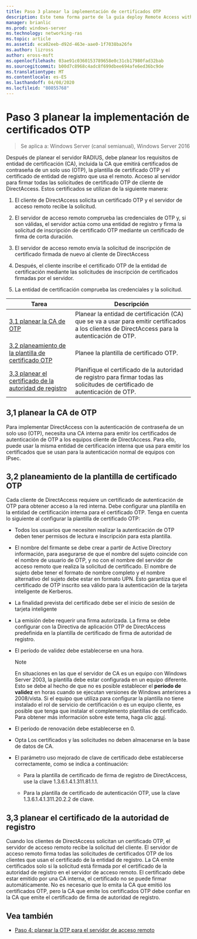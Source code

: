 ```yaml
---
title: Paso 3 planear la implementación de certificados OTP
description: Este tema forma parte de la guía deploy Remote Access with OTP Authentication in Windows Server 2016.
manager: brianlic
ms.prod: windows-server
ms.technology: networking-ras
ms.topic: article
ms.assetid: eca02eeb-d92d-463e-aae0-1f7038ba26fe
ms.author: lizross
author: eross-msft
ms.openlocfilehash: 03ae91c0360153789658e0c31cb17980fad32bab
ms.sourcegitcommit: b00d7c8968c4adc8f699dbee694afe6ed36bc9de
ms.translationtype: MT
ms.contentlocale: es-ES
ms.lasthandoff: 04/08/2020
ms.locfileid: "80855768"
---
```

# <a name="step-3-plan-otp-certificate-deployment"></a>Paso 3 planear la implementación de certificados OTP

>Se aplica a: Windows Server (canal semianual), Windows Server 2016

Después de planear el servidor RADIUS, debe planear los requisitos de entidad de certificación (CA), incluida la CA que emitirá certificados de contraseña de un solo uso (OTP), la plantilla de certificado OTP y el certificado de entidad de registro que usa el remoto. Acceso al servidor para firmar todas las solicitudes de certificado OTP de cliente de DirectAccess. Estos certificados se utilizan de la siguiente manera:  
  
1.  El cliente de DirectAccess solicita un certificado OTP y el servidor de acceso remoto recibe la solicitud.  
  
2.  El servidor de acceso remoto comprueba las credenciales de OTP y, si son válidas, el servidor actúa como una entidad de registro y firma la solicitud de inscripción de certificado OTP mediante un certificado de firma de corta duración.  
  
3.  El servidor de acceso remoto envía la solicitud de inscripción de certificado firmada de nuevo al cliente de DirectAccess  
  
4.  Después, el cliente inscribe el certificado OTP de la entidad de certificación mediante las solicitudes de inscripción de certificados firmadas por el servidor.  
  
5.  La entidad de certificación comprueba las credenciales y la solicitud.  
  
|Tarea|Descripción|  
|----|--------|  
|[3,1 planear la CA de OTP](#bkmk_3_1_CA)|Planear la entidad de certificación (CA) que se va a usar para emitir certificados a los clientes de DirectAccess para la autenticación de OTP.|  
|[3,2 planeamiento de la plantilla de certificado OTP](#bkmk_3_2_OTP_Cert)|Planee la plantilla de certificado OTP.|
|[3,3 planear el certificado de la autoridad de registro](#bkmk_33RACert)|Planifique el certificado de la autoridad de registro para firmar todas las solicitudes de certificado de autenticación de OTP.|

## <a name="31-plan-the-otp-ca"></a><a name="bkmk_3_1_CA"></a>3,1 planear la CA de OTP  
Para implementar DirectAccess con la autenticación de contraseña de un solo uso (OTP), necesita una CA interna para emitir los certificados de autenticación de OTP a los equipos cliente de DirectAccess. Para ello, puede usar la misma entidad de certificación interna que usa para emitir los certificados que se usan para la autenticación normal de equipos con IPsec.  
  
## <a name="32-plan-the-otp-certificate-template"></a><a name="bkmk_3_2_OTP_Cert"></a>3,2 planeamiento de la plantilla de certificado OTP  
Cada cliente de DirectAccess requiere un certificado de autenticación de OTP para obtener acceso a la red interna. Debe configurar una plantilla en la entidad de certificación interna para el certificado OTP. Tenga en cuenta lo siguiente al configurar la plantilla de certificado OTP:  
  
-   Todos los usuarios que necesiten realizar la autenticación de OTP deben tener permisos de lectura e inscripción para esta plantilla.  
  
-   El nombre del firmante se debe crear a partir de Active Directory información, para asegurarse de que el nombre del sujeto coincide con el nombre de usuario de OTP, y no con el nombre del servidor de acceso remoto que realiza la solicitud de certificado. El nombre de sujeto debe tener el formato de nombre completo y el nombre alternativo del sujeto debe estar en formato UPN. Esto garantiza que el certificado de OTP inscrito sea válido para la autenticación de la tarjeta inteligente de Kerberos.  
  
-   La finalidad prevista del certificado debe ser el inicio de sesión de tarjeta inteligente  
  
-   La emisión debe requerir una firma autorizada. La firma se debe configurar con la Directiva de aplicación OTP de DirectAccess predefinida en la plantilla de certificado de firma de autoridad de registro.  
  
-   El período de validez debe establecerse en una hora.  
  
    > [!NOTE]  
    > En situaciones en las que el servidor de CA es un equipo con Windows Server 2003, la plantilla debe estar configurada en un equipo diferente. Esto se debe al hecho de que no es posible establecer el **período de validez** en horas cuando se ejecutan versiones de Windows anteriores a 2008/vista. Si el equipo que utiliza para configurar la plantilla no tiene instalado el rol de servicio de certificación o es un equipo cliente, es posible que tenga que instalar el complemento plantillas de certificado. Para obtener más información sobre este tema, haga clic [aquí](https://technet.microsoft.com/library/cc732445.aspx).  
  
-   El período de renovación debe establecerse en 0.  
  
-   Opta Los certificados y las solicitudes no deben almacenarse en la base de datos de CA.  
  
-   El parámetro uso mejorado de clave de certificado debe establecerse correctamente, como se indica a continuación:  
  
    -   Para la plantilla de certificado de firma de registro de DirectAccess, use la clave 1.3.6.1.4.1.311.81.1.1.  
  
    -   Para la plantilla de certificado de autenticación OTP, use la clave 1.3.6.1.4.1.311.20.2.2 de clave.  
  
## <a name="33-plan-the-registration-authority-certificate"></a><a name="bkmk_33RACert"></a>3,3 planear el certificado de la autoridad de registro  
Cuando los clientes de DirectAccess solicitan un certificado OTP, el servidor de acceso remoto recibe la solicitud del cliente. El servidor de acceso remoto firma todas las solicitudes de certificados OTP de los clientes que usan el certificado de la entidad de registro. La CA emite certificados solo si la solicitud está firmada por el certificado de la autoridad de registro en el servidor de acceso remoto. El certificado debe estar emitido por una CA interna, el certificado no se puede firmar automáticamente. No es necesario que lo emita la CA que emitió los certificados OTP, pero la CA que emite los certificados OTP debe confiar en la CA que emite el certificado de firma de autoridad de registro.  
  
## <a name="see-also"></a><a name="BKMK_Links"></a>Vea también  
  
-   [Paso 4: planear la OTP para el servidor de acceso remoto](Step-4-Plan-for-OTP-on-the-Remote-Access-Server.md)  
  


